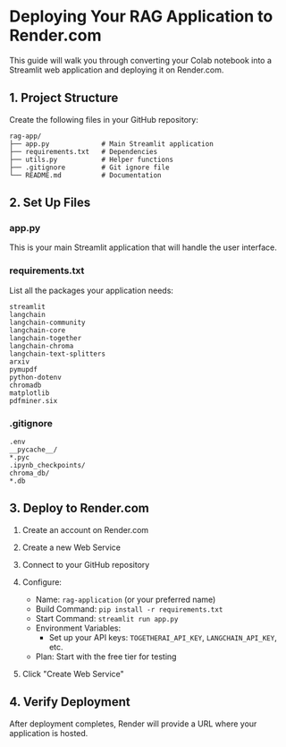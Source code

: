 # Deploying Your RAG Application to Render.com

This guide will walk you through converting your Colab notebook into a Streamlit web application and deploying it on Render.com.

## 1. Project Structure

Create the following files in your GitHub repository:

```
rag-app/
├── app.py             # Main Streamlit application
├── requirements.txt   # Dependencies
├── utils.py           # Helper functions
├── .gitignore         # Git ignore file
└── README.md          # Documentation
```

## 2. Set Up Files

### app.py
This is your main Streamlit application that will handle the user interface.

### requirements.txt
List all the packages your application needs:

```
streamlit
langchain
langchain-community
langchain-core
langchain-together
langchain-chroma
langchain-text-splitters
arxiv
pymupdf
python-dotenv
chromadb
matplotlib
pdfminer.six
```

### .gitignore
```
.env
__pycache__/
*.pyc
.ipynb_checkpoints/
chroma_db/
*.db
```

## 3. Deploy to Render.com

1. Create an account on Render.com
2. Create a new Web Service
3. Connect to your GitHub repository
4. Configure:
   - Name: `rag-application` (or your preferred name)
   - Build Command: `pip install -r requirements.txt`
   - Start Command: `streamlit run app.py`
   - Environment Variables:
     - Set up your API keys: `TOGETHERAI_API_KEY`, `LANGCHAIN_API_KEY`, etc.
   - Plan: Start with the free tier for testing

5. Click "Create Web Service"

## 4. Verify Deployment
After deployment completes, Render will provide a URL where your application is hosted.
